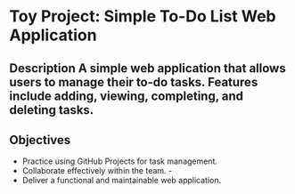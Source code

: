 # Toy Project: Simple To-Do List Web Application

## Description A simple web application that allows users to manage their to-do tasks. Features include adding, viewing, completing, and deleting tasks.

## Objectives

- Practice using GitHub Projects for task management.
- Collaborate effectively within the team. -
- Deliver a functional and maintainable web application.
